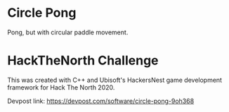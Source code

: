 # Circle Pong

Pong, but with circular paddle movement.

# HackTheNorth Challenge

This was created with C++ and Ubisoft's HackersNest game development framework for Hack The North 2020.

Devpost link: https://devpost.com/software/circle-pong-9oh368

<!---
**Please attend our workshop from 5PM to 5:30PM EST on Friday, Jan 15th** and visit our Hopin booth and Discord channel to meet our mentors Radoslaw Malicki, Nikhil Ramburrun, Xavier Sadoulet and Kevin Jeong.

In order to be eligible for the prize, your game must be using our API in C++. You must choose at least **ONE** mechanic/theme from the following list to be included in your game:

* One button game
* 60 second game
* Keep it alive!
* 1 v 1
* Local multiplayer
* Everything is reversed!
  * For example, winning is for losers.
  * What else can you reverse in a game? Get creative!
* The more you have, the worse it is!
* Pong
  * How can you remake this classic arcade game with a twist?
-->
